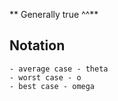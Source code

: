 ** Generally true ^^**

## Notation
    - average case - theta
    - worst case - o
    - best case - omega

